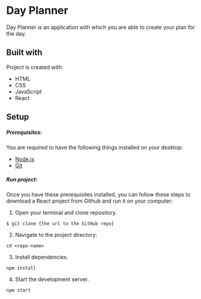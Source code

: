 # Day Planner
Day Planner is an application with which you are able to create your plan for the day. 

## Built with
Project is created with:
* HTML
* CSS
* JavaScript
* React

## Setup
##### Prerequisites:
You are required to have the following things installed on your desktop:
* <a href="https://nodejs.org/en/download/package-manager" target="_blank">Node.js </a>
* <a href="https://git-scm.com/downloads" target="_blank">Git </a>

##### Run project:
Once you have these prerequisites installed, you can follow these steps to download a React project from Github and run it on your computer:
1. Open your terminal and clone repository.
```
$ git clone {the url to the GitHub repo}
```
2. Navigate to the project directory:
```
cd <repo-name>
```
3. Install dependencies.
```
npm install
```
4. Start the development server.
```
npm start
```


